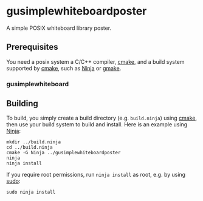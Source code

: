 # gusimplewhiteboardposter

A simple POSIX whiteboard library poster.

## Prerequisites

You need a posix system a C/C++ compiler, [cmake](https://cmake.org),
and a build system supported by [cmake](https://cmake.org), such as
[Ninja](https://ninja-build.org) or
[gmake](https://www.gnu.org/software/make/).

### gusimplewhiteboard

## Building

To build, you simply create a build directory (e.g. `build.ninja`)
using [cmake](https://cmake.org), then use your build system to
build and install. Here is an example using
[Ninja](https://ninja-build.org):

	mkdir ../build.ninja
	cd ../build.ninja
	cmake -G Ninja ../gusimplewhiteboardposter
	ninja
	ninja install

If you require root permissions, run `ninja install` as root,
e.g. by using [sudo](https://www.sudo.ws):

	sudo ninja install

